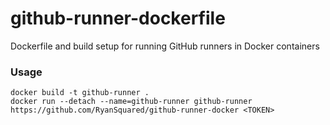 # github-runner-dockerfile
Dockerfile and build setup for running GitHub runners in Docker containers

### Usage

```
docker build -t github-runner .
docker run --detach --name=github-runner github-runner https://github.com/RyanSquared/github-runner-docker <TOKEN>
```
